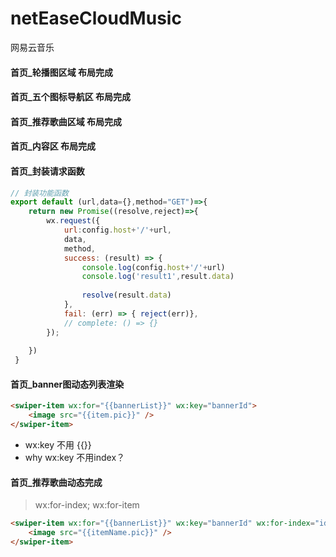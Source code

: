 # netEaseCloudMusic
网易云音乐

#### 首页_轮播图区域  布局完成

#### 首页_五个图标导航区 布局完成

#### 首页_推荐歌曲区域 布局完成

#### 首页_内容区 布局完成

#### 首页_封装请求函数
```js
// 封装功能函数
export default (url,data={},method="GET")=>{
    return new Promise((resolve,reject)=>{
        wx.request({
            url:config.host+'/'+url,
            data,
            method,
            success: (result) => {
                console.log(config.host+'/'+url)
                console.log('result1',result.data)
                
                resolve(result.data)
            },
            fail: (err) => { reject(err)},
            // complete: () => {}
        });
          
    })
 }   
```

#### 首页_banner图动态列表渲染

```html
<swiper-item wx:for="{{bannerList}}" wx:key="bannerId">
    <image src="{{item.pic}}" />
</swiper-item>
```

* wx:key 不用 {{}}
* why wx:key 不用index？


#### 首页_推荐歌曲动态完成

> wx:for-index; wx:for-item

```html
<swiper-item wx:for="{{bannerList}}" wx:key="bannerId" wx:for-index="idx" wx:for-item="itemName">
    <image src="{{itemName.pic}}" />
</swiper-item>
```